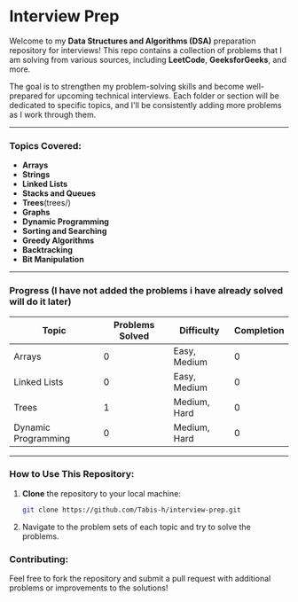 # Interview Prep

Welcome to my **Data Structures and Algorithms (DSA)** preparation repository for interviews! This repo contains a collection of problems that I am solving from various sources, including **LeetCode**, **GeeksforGeeks**, and more. 

The goal is to strengthen my problem-solving skills and become well-prepared for upcoming technical interviews. Each folder or section will be dedicated to specific topics, and I'll be consistently adding more problems as I work through them.

---

### Topics Covered:
- **Arrays**
- **Strings**
- **Linked Lists**
- **Stacks and Queues**
- **Trees**(trees/)
- **Graphs**
- **Dynamic Programming**
- **Sorting and Searching**
- **Greedy Algorithms**
- **Backtracking**
- **Bit Manipulation**

---

### Progress (I have not added the problems i have already solved will do it later)

| **Topic**                | **Problems Solved** | **Difficulty**     | **Completion** |
|--------------------------|---------------------|--------------------|----------------|
| Arrays                   | 0                  | Easy, Medium       | 0            |
| Linked Lists             | 0                  | Easy, Medium       | 0            |
| Trees                    | 1                  | Medium, Hard       | 0           |
| Dynamic Programming      | 0                  | Medium, Hard       | 0            |

---

### How to Use This Repository:
1. **Clone** the repository to your local machine:
   ```bash
   git clone https://github.com/Tabis-h/interview-prep.git
2. Navigate to the problem sets of each topic and try to solve the problems.


### Contributing:
Feel free to fork the repository and submit a pull request with additional problems or improvements to the solutions!
